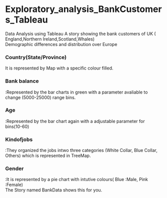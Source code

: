 # Exploratory_analysis_BankCustomers_Tableau

Data Analysis using Tableau
A story showing the bank customers of UK ( England,Northern Ireland,Scotland,Whales) 
<br>Demographic differences and distribution over Europe <br> 
<h3>Country(State/Province)</h3>It is represented by Map with a specific colour filled.</br>
<h3>Bank balance</h3>:Represented by the bar charts in green with a parameter avaliable to change (5000-25000) range bins.</br>
<h3>Age</h3>:Represented by the bar chart again with a adjustable parameter for bins(10-60)</br>
<h3>Kindofjobs</h3>:They organized the jobs intwo three categories (White Collar, Blue Collar, Others) which is represented in TreeMap. </br>
<h3>Gender</h3>:It is represented by a pie chart with intutive colours( Blue :Male, Pink :Female)</br>
The Story named BankData shows this for you.




